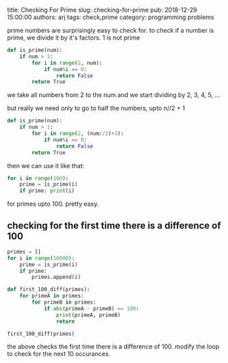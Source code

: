 title: Checking For Prime
slug: checking-for-prime
pub: 2018-12-29 15:00:00
authors: arj
tags: check,prime
category: programming problems


prime numbers are surprisingly easy to check for. to check if a number is prime, we divide it by it's factors. 1 is not prime





```python
def is_prime(num):
    if num > 1:
        for i in range(2, num):
            if num%i == 0:
                return False
        return True

```



we take all numbers from 2 to the num and we start dividing by 2, 3, 4, 5, ...




but really we need only to go to half the numbers, upto n//2 + 1





```python
def is_prime(num):
    if num > 1:
        for i in range(2, (num//2)+1):
            if num%i == 0:
                return False
        return True

```



then we can use it like that:





```python
for i in range(100):
    prime = is_prime(i)
    if prime: print(i)

```



for primes upto 100. pretty easy.




checking for the first time there is a difference of 100
--------------------------------------------------------





```python
primes = []
for i in range(10000):
    prime = is_prime(i)
    if prime: 
        primes.append(i)

def first_100_diff(primes):
    for primeA in primes:
        for primeB in primes:
            if abs(primeA - primeB) == 100:
                print(primeA, primeB)
                return

first_100_diff(primes)

```



the above checks the first time there is a difference of 100. modify the loop to check for the next 10 occurances.




